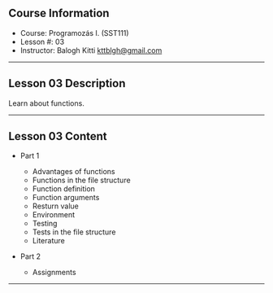 ## Course Information 

* Course: Programozás I. (SST111)
* Lesson #: 03
* Instructor: Balogh Kitti kttblgh@gmail.com

---

## Lesson 03 Description

Learn about functions.

---

## Lesson 03 Content

* Part 1
	* Advantages of functions
	* Functions in the file structure
	* Function definition
	* Function arguments
	* Resturn value
	* Environment
	* Testing
	* Tests in the file structure
	* Literature

* Part 2
	* Assignments

---


